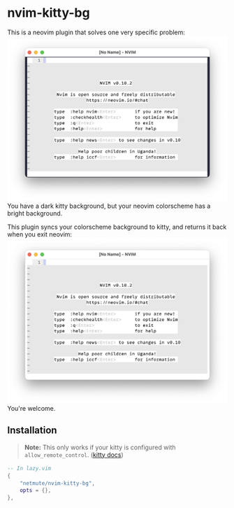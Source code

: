 nvim-kitty-bg
=============

This is a neovim plugin that solves one very specific problem:
![Problem](./img/problem.png)
You have a dark kitty background, but your neovim colorscheme has a bright background.

This plugin syncs your colorscheme background to kitty, and returns it back when you exit neovim:
![No problem](./img/noproblem.png)
You're welcome.

Installation
------------

> **Note:** This only works if your kitty is configured with `allow_remote_control`. ([kitty docs](https://sw.kovidgoyal.net/kitty/conf/#opt-kitty.allow_remote_control))

```lua
-- In lazy.vim
{
    "netmute/nvim-kitty-bg",
    opts = {},
},

```
